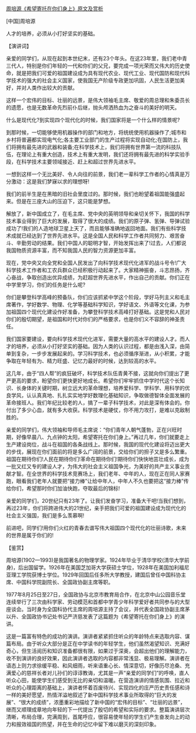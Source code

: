 [周培源《希望寄托在你们身上》原文及赏析](https://www.vrrw.net/wx/14702.html)

[中国]周培源

人才的培养，必须从小打好坚实的基础。

【演讲词】

亲爱的同学们，从现在起到本世纪末，还有23个年头。在这23年里，我们老中青三代人，特别是你们年轻的一代和你们的父兄，要完成一项光荣而又伟大的历史使命，就是把我们可爱的祖国建设成为具有现代农业、现代工业、现代国防和现代科学技术的强大的社会主义国家，使我国无产阶级专政更加巩固，人民生活更加美好，并对人类作出较大的贡献。

这样一个宏伟的目标、壮丽的远景，是伟大领袖毛主席、敬爱的周总理和朱委员长的遗愿，也是无数革命先烈前仆后继，抛头颅洒热血为之奋斗的美好的明天。

什么是现代化?到实现四个现代化的时候，我们国家将是一个什么样的情景呢?

到那时候，一切能够使用机器操作的部门和地方，将统统使用机器操作了;城市和乡村将普遍都实现电气化;各主要工业部门的生产过程将实现自动化;在国防上，我们将拥有最先进的武器和装备;在科学技术上，我们将拥有世界第一流的科技队伍，在理论上有重大创造，技术上有重大发明，我们还将拥有最先进的科学实验手段，在科学技术主要领域接近、赶上和超过世界先进水平。

一想到这样一个无比美好、令人向往的前景，我们老一辈科学工作者的心情真是万分激动：这是我们梦寐以求的理想呀!

我们的前半生是在黑暗的旧社会里度过的。那时候，我们也盼望着祖国能强盛起来。但是在三座大山的压迫下，这只能是梦想。



解放了，新中国成立了，在毛主席、党中央的英明领导和亲切关怀下，我国的科学技术事业得到了巨大的发展，取得了很大的成绩。我们的原子弹、氢弹、导弹试验成功了!我们的人造地球卫星上天了，而且能够准确地返回地面。我们有些科学技术成就已经达到了世界先进水平。这是全国人民和科学工作者共同努力、艰苦奋斗、辛勤劳动的结果。我们中国人的聪明才智，开始发挥出来了!过去，人们都说我国物质资源丰富，而不知我国人民的智力资源更加丰富。

现在，党中央又向全党和全国人民发出了向科学技术现代化进军的战斗号令!广大科学技术工作者和工农兵群众已经积极行动起来了。大家精神振奋，斗志昂扬，齐心奋战，争取创造出优异成绩，为赶超世界先进水平，作出自己的贡献。你们正在中学里学习，你们的任务是什么呢?

你们是攀登科学高峰的预备队，你们应该抓紧中学这个阶段，学好马列主义和毛主席著作，学好数学、物理、化学等基础科学知识，学好语文、外语等文化课，为参加祖国四个现代化建设作好准备，为攀登科学技术高峰打好基础。这是党和人民对你们的殷切期望，是祖国和时代对你们的严格要求，也是你们义不容辞的神圣责任。

我们国家要建设，要向科学技术现代化进军，需要大量的高水平的建设人才。而人才的培养，必须从小打好坚实的基础。因为人类的认识过程，都是由浅入深，由简单到复杂，一步步发展起来的。学习科学技术，也必须循序渐进，从小积累，才能争取在年轻有为、精力旺盛、记忆力最好的时候，达到较高的水平。

这几年，由于“四人帮”的疯狂破坏，科学技术队伍青黄不接，这就向你们提出了更严更高的要求，盼望你们更快更好地成长。希望你们牢牢抓住中学时代这个长知识、长身体的关键时期，树立远大的革命理想，培养爱科学、学科学、用科学的优良学风，认认真真地、扎扎实实地学好数理化基础知识，争取做德智体全面发展的革命接班人。我们年纪比较老的人，搞了一辈子科学技术，对此是深有体会的。你付出了多少心血，就有多大收获。科学技术是硬仗，你不用力攻打，是难以克敌制胜的。

亲爱的同学们，伟大领袖和导师毛主席说：“你们青年人朝气蓬勃，正在兴旺时期，好像早晨八、九点钟的太阳，希望寄托在你们身上。”再过几年，你们就要走上生产建设岗位，战斗在祖国的各条战线上。那时候，我国的现代化建设将迈出更大的步伐，展现在你们面前的将是多么广阔的前景，交给你们的担子又是多么繁重。祖国在期待你们!人民在期待你们!革命在期待你们!期待你们快快地茁壮成长，成为一批又红又专的建设人才，为伟大的社会主义祖国争光，为美好的共产主义事业贡献才智。在全世界的科学技术竞赛场上，我们老年、中年的人，现在正在同人家赛跑，眼看我们老年人就要把“接力棒”让给中年人，中年人不久也要把这“接力棒”传给你们，希望那时你们加油快跑，夺取最后的锦标!

亲爱的同学们，20世纪只有23年了。让我们发奋学习，准备大干吧!当我们想到，再过23年，你们将跨进伟大的21世纪，亲手把我们可爱的祖国建设成为现代化的社会主义强国，我们是多么羡慕啊!

前进吧，同学们!用你们火红的青春去谱写伟大祖国四个现代化的壮丽诗歌，未来的世界是属于你们的!

【鉴赏】

周培源(1902—1993)是我国著名的物理学家。1924年毕业于清华学校(清华大学前身)，后出国留学。1926年在美国芝加哥大学获硕士学位，1928年在美国加利福尼亚理工学院获博士学位。1929年回国后任多所大学教授，建国后曾任中国科协主席、中国科学院副院长、全国政协副主席等职。

1977年8月25日至27日，全国政协与北京市教育局合作，在北京中山公园音乐堂连续举行了三次由科学家、劳动模范和首都中学青少年科学爱好者共同参与的大型座谈会。当时身为全国科协代主席的周培源主持了会议，并代表全国政协副主席茅以升、全国政协书记处书记严济慈发表了这篇题为《希望寄托在你们身上》的演讲。

这是一篇富有特色的成功的演讲。演讲者紧紧抓住听众的年龄特点来选取内容、谋篇布局。由于听众大部分是正在中学读书的年轻学生，他们虽然渴望知识、充满好奇心，但生活阅历和知识准备都很有限，如果过于深奥，会超出他们的理解能力，收不到演讲的良好效果，因此演讲者选取的内容都非常浅显、极易理解。演讲者在语态上则力求徐缓平稳、和风细雨，听来语重心长、情深意切，好像历尽沧桑、充满爱心的慈祥长者对儿孙们的谆谆教诲，尤其是一声“亲爱的同学们”的呼唤，直人听众心田，能使学生们感受到无比的亲切和温暖。在营造演讲的情感氛围、拉近和听众的心理距离的基础上，演讲者怀着百废待兴、实现四化的庄严历史责任感和诗一样的美好愿望，热情洋溢地叙述了新中国科学技术事业所取得的“巨大的发展”、“很大的成绩”，浓墨重彩地描绘了新中国的“宏伟的目标”、“壮丽的远景”，继而又顺理成章地向年轻的下一代提出了殷切的希望和实际的要求。整篇演讲层次清晰，布局合理，完满周到，首尾呼应，很容易使年轻的学生们产生奋发向上的动力和报效祖国的热望，并在生命的记忆中留下难以磨灭的深刻印象。

